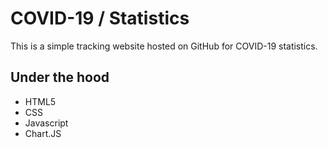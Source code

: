 # COVID-19 / Statistics
This is a simple tracking website hosted on GitHub for COVID-19 statistics.

## Under the hood
* HTML5
* CSS
* Javascript
* Chart.JS
